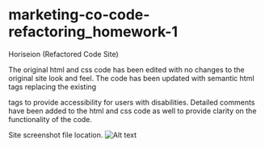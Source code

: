 # marketing-co-code-refactoring_homework-1

Horiseion (Refactored Code Site)

The original html and css code has been edited with no changes to the original 
site look and feel.  The code has been updated with semantic html tags replacing the existing <div></div> tags to provide accessibility for users with disabilities.  Detailed comments have been added to the html and css code as well to provide clarity on the functionality of the code.

Site screenshot file location.
![Alt text](./images/horiseon_homework02.jpg?raw=true "Title")
